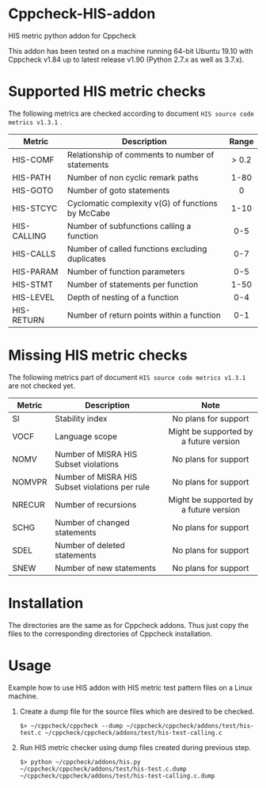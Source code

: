 # Cppcheck-HIS-addon
HIS metric python addon for Cppcheck

This addon has been tested on a machine running 64-bit Ubuntu 19.10 with Cppcheck v1.84 up to latest release v1.90 (Python 2.7.x as well as 3.7.x).

# Supported HIS metric checks
The following metrics are checked according to document `HIS source code metrics v1.3.1` .

| Metric | Description | Range |
| ------ | ----------- |:-----:|
| HIS-COMF | Relationship of comments to number of statements | > 0.2 |
| HIS-PATH | Number of non cyclic remark paths | 1-80 |
| HIS-GOTO | Number of goto statements | 0 |
| HIS-STCYC | Cyclomatic complexity v(G) of functions by McCabe | 1-10 |
| HIS-CALLING | Number of subfunctions calling a function | 0-5 |
| HIS-CALLS | Number of called functions excluding duplicates | 0-7 |
| HIS-PARAM | Number of function parameters | 0-5 |
| HIS-STMT | Number of statements per function | 1-50 |
| HIS-LEVEL | Depth of nesting of a function | 0-4 |
| HIS-RETURN | Number of return points within a function | 0-1 |

# Missing HIS metric checks
The following metrics part of document `HIS source code metrics v1.3.1` are not checked yet.

| Metric | Description | Note |
| ------ | ----------- |:-----:|
| SI | Stability index | No plans for support |
| VOCF | Language scope | Might be supported by a future version |
| NOMV | Number of MISRA HIS Subset violations | No plans for support |
| NOMVPR | Number of MISRA HIS Subset violations per rule | No plans for support |
| NRECUR | Number of recursions | Might be supported by a future version |
| SCHG | Number of changed statements | No plans for support |
| SDEL | Number of deleted statements | No plans for support |
| SNEW | Number of new statements | No plans for support |


# Installation
The directories are the same as for Cppcheck addons.
Thus just copy the files to the corresponding directories of Cppcheck installation.

# Usage
Example how to use HIS addon with HIS metric test pattern files on a Linux machine.

1. Create a dump file for the source files which are desired to be checked.

   `$> ~/cppcheck/cppcheck --dump ~/cppcheck/cppcheck/addons/test/his-test.c ~/cppcheck/cppcheck/addons/test/his-test-calling.c`

2. Run HIS metric checker using dump files created during previous step.

   `$> python ~/cppcheck/addons/his.py ~/cppcheck/cppcheck/addons/test/his-test.c.dump ~/cppcheck/cppcheck/addons/test/his-test-calling.c.dump`
